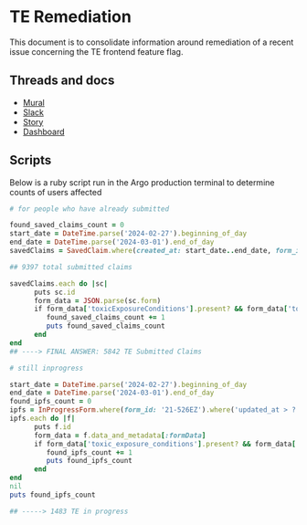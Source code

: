 # TE Remediation

This document is to consolidate information around remediation of a recent issue concerning the TE frontend feature flag.

## Threads and docs

- [Mural](https://app.mural.co/t/departmentofveteransaffairs9999/m/departmentofveteransaffairs9999/1677075027359/3be1457e29c424eeada818562a30b363a778fff0?wid=0-1709564849771)
- [Slack](https://agilesix.slack.com/archives/C04MJV66ZPC/p1709237829863709)
- [Story](https://app.zenhub.com/workspaces/disability-experience-63dbdb0a401c4400119d3a44/issues/gh/department-of-veterans-affairs/va.gov-team/77508)
- [Dashboard](https://vagov.ddog-gov.com/dashboard/xyc-3md-hqm/benefits-dbex-toxic-exposure-investigation?fromUser=false&refresh_mode=sliding&view=spans&from_ts=1708995331752&to_ts=1709600131752&live=true)
  
## Scripts

Below is a ruby script run in the Argo production terminal to determine counts of users affected

```ruby
# for people who have already submitted

found_saved_claims_count = 0
start_date = DateTime.parse('2024-02-27').beginning_of_day
end_date = DateTime.parse('2024-03-01').end_of_day
savedClaims = SavedClaim.where(created_at: start_date..end_date, form_id: '21-526EZ-ALLCLAIMS')

## 9397 total submitted claims

savedClaims.each do |sc|
      puts sc.id
      form_data = JSON.parse(sc.form)
      if form_data['toxicExposureConditions'].present? && form_data['toxicExposureConditions'].keys.any?
         found_saved_claims_count += 1
         puts found_saved_claims_count
      end
end
## ----> FINAL ANSWER: 5842 TE Submitted Claims

# still inprogress

start_date = DateTime.parse('2024-02-27').beginning_of_day
end_date = DateTime.parse('2024-03-01').end_of_day
found_ipfs_count = 0
ipfs = InProgressForm.where(form_id: '21-526EZ').where('updated_at > ?', start_date)
ipfs.each do |f|
      puts f.id
      form_data = f.data_and_metadata[:formData]
      if form_data['toxic_exposure_conditions'].present? && form_data['toxic_exposure_conditions'].keys.any?
         found_ipfs_count += 1
         puts found_ipfs_count
      end
end
nil
puts found_ipfs_count

## -----> 1483 TE in progress
```
